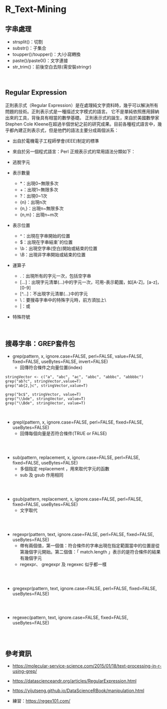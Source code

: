 # R_Text-Mining 

## 字串處理
* strsplit()：切割
* substr()：子集合
* toupper()/toupper()：大/小寫轉換
* paste()/paste0()：文字連接
* str_trim()：前後空白去除(需安裝stringr)
<br>

## Regular Expression
正則表示式（Regular Expression）是在處理純文字資料時，幾乎可以解決所有問題的技術。正則表示式是一種描述文字模式的語言。 它不是單純依照應用歸納出來的工具，背後具有相當的數學基礎。 正則表示式的誕生，來自於美國數學家Stephen Cole Kleene在超過半個世紀之前的研究成果。目前各種程式語言中，幾乎都內建正則表示式，但是他們的語法主要分成兩個派系：
* 出自於電機電子工程師學會(IEEE)制定的標準
* 來自於另一個程式語言：Perl
正規表示式的常用語法分類如下：
* 逃脫字元

* 表示數量
  * *：出現0~無限多次
  * +：出現1~無限多次
  * ?：出現0~1次
  * {n}：出現n次
  * {n,}：出現n~無限多次
  * {n,m}：出現n~m次
* 表示位置
  * ^：出現在字串開始的位置
  * $：出現在字串結束ˇ的位置
  * \b：出現空字串(空白)開始或結束的位置
  * \B：出現非字串開始或結束的位置
* 運算子
  * .：出現所有的字元一次，包括空字串
  * [...]：出現字元清單(…)中的字元一次，可用-表示範圍，如[A-Z]，[a-z]，[0-9]
  * [^...]：不出現字元清單(…)中的字元
  * \：要搜尋字串中的特殊字元時，前方須加上\
  * |：或
* 特殊符號

<br>

## 搜尋字串：GREP套件包
* grep(pattern, x, ignore.case=FALSE, perl=FALSE, value=FALSE, fixed=FALSE, useBytes=FALSE, invert=FALSE)
  * 回傳符合條件之向量位置(index) 
```
stringVector <- c("a", "abc", "ac", "abbc", "abbbc", "abbbbc")
grep("ab?c", stringVector,value=T)
grep("ab{2,}c", stringVector,value=T)
```
```
grep("bc$", stringVector, value=T)
grep("\\bde", stringVector, value=T)
grep("\\Bde", stringVector, value=T)
```
<br>

* grepl(pattern, x, ignore.case=FALSE, perl=FALSE, fixed=FALSE, useBytes=FALSE)
  * 回傳每個向量是否符合條件(TRUE or FALSE)
```
```
<br>

* sub(pattern, replacement, x, ignore.case=FALSE, perl=FALSE, fixed=FALSE, useBytes=FALSE)
  * 多個指定 replacement ，用來取代字元的函數
  * sub 及 gsub 作用相同
```
```
<br>

* gsub(pattern, replacement, x, ignore.case=FALSE, perl=FALSE, fixed=FALSE, useBytes=FALSE)
  * 文字取代
```
```
<br>

* regexpr(pattern, text, ignore.case=FALSE, perl=FALSE, fixed=FALSE, useBytes=FALSE)
  * 帶有兩個值，第一個值：符合條件的字串出現在指定範圍當中的位置是從第幾個字元開始。第二個值：「 match.length 」表示的是符合條件的結果有幾個字元
  * regexpr、 gregexpr 及 regexec 似乎都一樣
```
```
<br>

* gregexpr(pattern, text, ignore.case=FALSE, perl=FALSE, fixed=FALSE, useBytes=FALSE)
```
```
<br>

* regexec(pattern, text, ignore.case=FALSE, fixed=FALSE, useBytes=FALSE)
```
```
<br>


## 參考資訊
* https://molecular-service-science.com/2015/01/18/text-processing-in-r-using-grep/
* https://datascienceandr.org/articles/RegularExpression.html
* https://yijutseng.github.io/DataScienceRBook/manipulation.html

* 練習：https://regex101.com/

